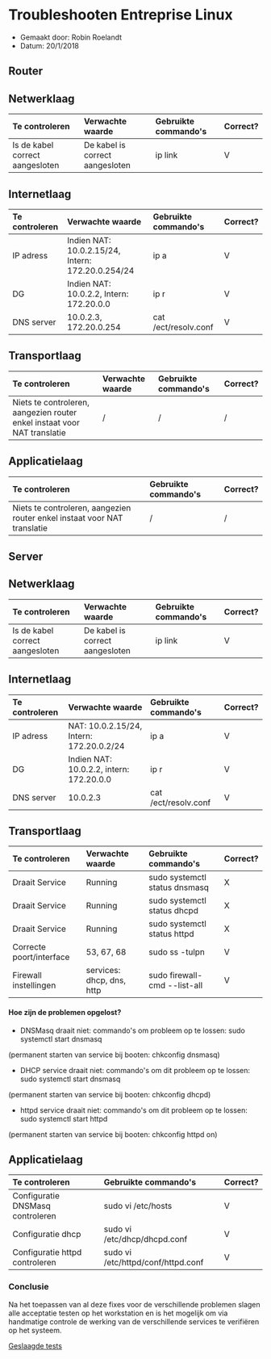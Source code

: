 # Troubleshooten Entreprise Linux

- Gemaakt door: Robin Roelandt
- Datum: 20/1/2018

## Router

## Netwerklaag

|Te controleren                 |Verwachte waarde               |Gebruikte commando's|Correct?|
| :---                          | :---                          |:---                |:---    |
|Is de kabel correct aangesloten|De kabel is correct aangesloten|ip link             |   V    |


## Internetlaag

|Te controleren|Verwachte waarde                                   |Gebruikte commando's|Correct?|
| :---         | :---                                              | :---               | :---   |
|IP adress     |Indien NAT: 10.0.2.15/24, Intern: 172.20.0.254/24  |ip a                |   V    |
|DG            |Indien NAT: 10.0.2.2, Intern: 172.20.0.0           |ip r                |   V    |
|DNS server    |10.0.2.3, 172.20.0.254                             |cat /ect/resolv.conf|   V    |


## Transportlaag
|Te controleren                 |Verwachte waarde          |Gebruikte commando's          |Correct?|
| :---                          | :---                     | :---                         | :---   |
|Niets te controleren, aangezien router enkel instaat voor NAT translatie| / | / | / |


## Applicatielaag

|Te controleren                         |Gebruikte commando's                                   |Correct?|
| :---                                  | :---                                                    |:---|
|Niets te controleren, aangezien router enkel instaat voor NAT translatie| / | / |


## Server

## Netwerklaag

|Te controleren                 |Verwachte waarde               |Gebruikte commando's|Correct?|
| :---                          | :---                          |:---                |:---    |
|Is de kabel correct aangesloten|De kabel is correct aangesloten|ip link             |   V    |


## Internetlaag

|Te controleren|Verwachte waarde                                   |Gebruikte commando's|Correct?|
| :---         | :---                                              | :---               | :---   |
|IP adress     |NAT: 10.0.2.15/24, Intern: 172.20.0.2/24           |ip a                |   V    |
|DG            |Indien NAT: 10.0.2.2, intern: 172.20.0.0           |ip r                |   V    |
|DNS server    |10.0.2.3                                           |cat /ect/resolv.conf|   V    |

## Transportlaag
|Te controleren                 |Verwachte waarde          |Gebruikte commando's          |Correct?|
| :---                          | :---                     | :---                         | :---   |
|Draait Service                 |Running                   |sudo systemctl status dnsmasq |   X    |
|Draait Service                 |Running                   |sudo systemctl status dhcpd   |   X    |
|Draait Service                 |Running                   |sudo systemctl status httpd   |   X    |
|Correcte poort/interface       |53, 67, 68                |sudo ss -tulpn                |   V    |
|Firewall instellingen          |services: dhcp, dns, http |sudo firewall-cmd --list-all  |   V    |

#### Hoe zijn de problemen opgelost?

- DNSMasq draait niet:
commando's om probleem op te lossen:
sudo systemctl start dnsmasq

(permanent starten van service bij booten: chkconfig dnsmasq)

- DHCP service draait niet:
commando's om dit probleem op te lossen:
sudo systemctl start dnsmasq

(permanent starten van service bij booten: chkconfig dhcpd)

- httpd service draait niet:
commando's om dit probleem op te lossen:
sudo systemctl start httpd

(permanent starten van service bij booten: chkconfig httpd on)

## Applicatielaag

|Te controleren                         |Gebruikte commando's                |Correct?|
| :---                                  | :---                               |:---    |
|Configuratie DNSMasq controleren       |sudo vi /etc/hosts                  |   V    |
|Configuratie dhcp                      |sudo vi /etc/dhcp/dhcpd.conf        |   V    |
|Configuratie httpd controleren         |sudo vi /etc/httpd/conf/httpd.conf  |   V    |

### Conclusie

Na het toepassen van al deze fixes voor de verschillende problemen slagen alle acceptatie testen op het workstation en is het mogelijk om via handmatige controle de werking van de verschillende services te verifiëren op het systeem.

[Geslaagde tests](Screenshots/tests_troubleshooting.JPG)

